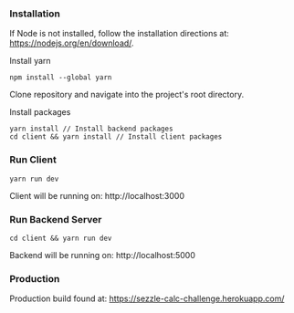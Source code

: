 ### Installation

If Node is not installed, follow the installation directions at: 
https://nodejs.org/en/download/.

Install yarn
```
npm install --global yarn
```

Clone repository and navigate into the project's root directory.

Install packages
```
yarn install // Install backend packages
cd client && yarn install // Install client packages
```

### Run Client

```
yarn run dev 
```

Client will be running on:   http://localhost:3000

### Run Backend Server

```
cd client && yarn run dev
```

Backend will be running on:   http://localhost:5000

### Production

Production build found at:    https://sezzle-calc-challenge.herokuapp.com/

